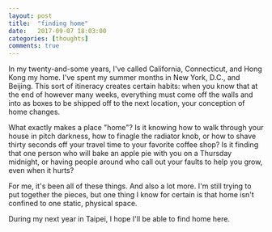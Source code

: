 ```yaml
---
layout: post
title:  "finding home"
date:   2017-09-07 18:03:00 
categories: [thoughts]
comments: true
---
```


<p> In my twenty-and-some years, I've called California, Connecticut, and Hong Kong my home. I've spent my summer months in New York, D.C., and Beijing. This sort of itineracy creates certain habits: when you know that at the end of however many weeks, everything must come off the walls and into as boxes to be shipped off to the next location, your conception of home changes. </p>

<p> What exactly makes a place "home"? Is it knowing how to walk through your house in pitch darkness, how to finagle the radiator knob, or how to shave thirty seconds off your travel time to your favorite coffee shop? Is it finding that one person who will bake an apple pie with you on a Thursday midnight, or having people around who call out your faults to help you grow, even when it hurts? </p>

<p> For me, it's been all of these things. And also a lot more. I'm still trying to put together the pieces, but one thing I know for certain is that home isn't confined to one static, physical space. </p>

<p> During my next year in Taipei, I hope I'll be able to find home here. </p>


<!-- // habitus -->